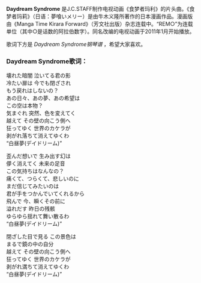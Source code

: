 

**Daydream Syndrome**
是J.C.STAFF制作电视动画《食梦者玛利》的片头曲。《食梦者玛莉》（日语：夢喰いメリー）是由牛木义隆所著作的日本漫画作品。漫画版由《Manga Time
Kirara Forward》（芳文社出版）杂志连载中。“REM○”为连载单位（其中○是话数的阿拉伯数字）。同名改编的电视动画于2011年1月开始播放。

  
歌词下方是 _Daydream Syndrome钢琴谱_ ，希望大家喜欢。

### Daydream Syndrome歌词：

壊れた暗闇 泣いてる君の影  
冷たい扉は 今でも閉ざされ  
もう戻れはしないの？  
あの日々、あの夢、あの希望は  
この空は本物？  
気まぐれ 突然、色を変えてく  
越えて その壁の向こう側へ  
狂ってゆく 世界のカケラが  
剥がれ落ちて消えてゆくわ  
“白昼夢(デイドリーム)”

歪んだ想いで 生み出す幻は  
儚く消えてく 未来の足音  
この気持ちはなんなの？  
痛くて、つらくて、悲しいのに  
まだ信じてみたいのは  
君が手をつかんでいてくれるから  
飛んで 今、瞬くその前に  
溢れだす 昨日の残骸  
ゆらゆら揺れて舞い散るわ  
“白昼夢(デイドリーム)”

閉ざした目で見る この景色は  
まるで鏡の中の自分  
越えて その壁の向こう側へ  
狂ってゆく 世界のカケラが  
剥がれ満ちて消えてゆくわ  
“白昼夢(デイドリーム)”

